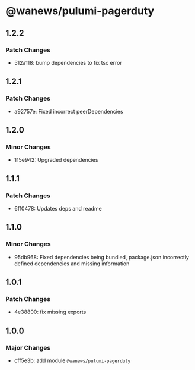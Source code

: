 # @wanews/pulumi-pagerduty

## 1.2.2

### Patch Changes

- 512a118: bump dependencies to fix tsc error

## 1.2.1

### Patch Changes

- a92757e: Fixed incorrect peerDependencies

## 1.2.0

### Minor Changes

- 115e942: Upgraded dependencies

## 1.1.1

### Patch Changes

- 6ff0478: Updates deps and readme

## 1.1.0

### Minor Changes

- 95db968: Fixed dependencies being bundled, package.json incorrectly defined dependencies and missing information

## 1.0.1

### Patch Changes

- 4e38800: fix missing exports

## 1.0.0

### Major Changes

- cff5e3b: add module `@wanews/pulumi-pagerduty`
